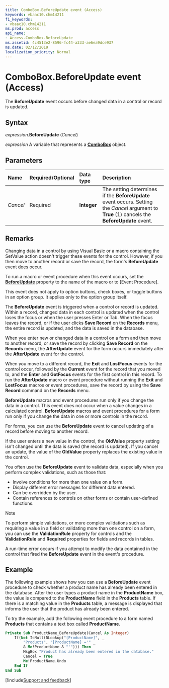 ```yaml
---
title: ComboBox.BeforeUpdate event (Access)
keywords: vbaac10.chm14211
f1_keywords:
- vbaac10.chm14211
ms.prod: access
api_name:
- Access.ComboBox.BeforeUpdate
ms.assetid: 4c4513e2-8596-fc44-a333-ae6ea9dce937
ms.date: 02/12/2019
localization_priority: Normal
---
```



# ComboBox.BeforeUpdate event (Access)

The **BeforeUpdate** event occurs before changed data in a control or record is updated.


## Syntax

_expression_.**BeforeUpdate** (_Cancel_)

_expression_ A variable that represents a **[ComboBox](Access.ComboBox.md)** object.


## Parameters

|Name|Required/Optional|Data type|Description|
|:-----|:-----|:-----|:-----|
| _Cancel_|Required|**Integer**|The setting determines if the **BeforeUpdate** event occurs. Setting the _Cancel_ argument to **True** (1) cancels the **BeforeUpdate** event.|

## Remarks

Changing data in a control by using Visual Basic or a macro containing the SetValue action doesn't trigger these events for the control. However, if you then move to another record or save the record, the form's **BeforeUpdate** event does occur.

To run a macro or event procedure when this event occurs, set the **[BeforeUpdate](access.ComboBox.beforeupdate-property.md)** property to the name of the macro or to [Event Procedure].

This event does not apply to option buttons, check boxes, or toggle buttons in an option group. It applies only to the option group itself.

The **BeforeUpdate** event is triggered when a control or record is updated. Within a record, changed data in each control is updated when the control loses the focus or when the user presses Enter or Tab. When the focus leaves the record, or if the user clicks **Save Record** on the **Records** menu, the entire record is updated, and the data is saved in the database.

When you enter new or changed data in a control on a form and then move to another record, or save the record by clicking **Save Record** on the **Records** menu, the **AfterUpdate** event for the form occurs immediately after the **AfterUpdate** event for the control. 

When you move to a different record, the **Exit** and **LostFocus** events for the control occur, followed by the **Current** event for the record that you moved to, and the **Enter** and **GotFocus** events for the first control in this record. To run the **AfterUpdate** macro or event procedure without running the **Exit** and **LostFocus** macros or event procedures, save the record by using the **Save Record** command on the **Records** menu.

**BeforeUpdate** macros and event procedures run only if you change the data in a control. This event does not occur when a value changes in a calculated control. **BeforeUpdate** macros and event procedures for a form run only if you change the data in one or more controls in the record.

For forms, you can use the **BeforeUpdate** event to cancel updating of a record before moving to another record.

If the user enters a new value in the control, the **OldValue** property setting isn't changed until the data is saved (the record is updated). If you cancel an update, the value of the **OldValue** property replaces the existing value in the control.

You often use the **BeforeUpdate** event to validate data, especially when you perform complex validations, such as those that:

- Involve conditions for more than one value on a form.   
- Display different error messages for different data entered.  
- Can be overridden by the user.  
- Contain references to controls on other forms or contain user-defined functions. 
    
> [!NOTE] 
> To perform simple validations, or more complex validations such as requiring a value in a field or validating more than one control on a form, you can use the **ValidationRule** property for controls and the **ValidationRule** and **Required** properties for fields and records in tables.

A run-time error occurs if you attempt to modify the data contained in the control that fired the **BeforeUpdate** event in the event's procedure.


## Example

The following example shows how you can use a **BeforeUpdate** event procedure to check whether a product name has already been entered in the database. After the user types a product name in the **ProductName** box, the value is compared to the **ProductName** field in the **Products** table. If there is a matching value in the **Products** table, a message is displayed that informs the user that the product has already been entered.

To try the example, add the following event procedure to a form named **Products** that contains a text box called **ProductName**.


```vb
Private Sub ProductName_BeforeUpdate(Cancel As Integer) 
    If(Not IsNull(DLookup("[ProductName]", _ 
        "Products", "[ProductName] ='" _ 
        & Me!ProductName & "'"))) Then 
        MsgBox "Product has already been entered in the database." 
        Cancel = True 
        Me!ProductName.Undo 
    End If 
End Sub
```




[!include[Support and feedback](~/includes/feedback-boilerplate.md)]